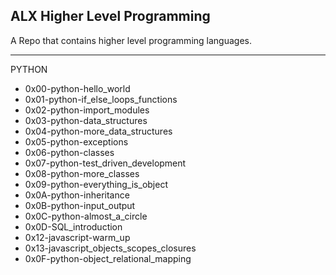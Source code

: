ALX Higher Level Programming
----------------------------

A Repo that contains higher level programming languages.

------------------------------------------------------------------------------------------------------------------------------------
 
PYTHON

* 0x00-python-hello_world            
* 0x01-python-if_else_loops_functions
* 0x02-python-import_modules
* 0x03-python-data_structures
* 0x04-python-more_data_structures
* 0x05-python-exceptions
* 0x06-python-classes
* 0x07-python-test_driven_development
* 0x08-python-more_classes
* 0x09-python-everything_is_object 
* 0x0A-python-inheritance
* 0x0B-python-input_output
* 0x0C-python-almost_a_circle
* 0x0D-SQL_introduction
* 0x12-javascript-warm_up
* 0x13-javascript_objects_scopes_closures
* 0x0F-python-object_relational_mapping

